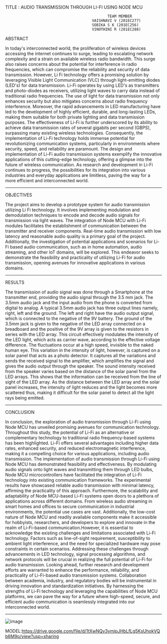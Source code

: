 TITLE : AUDIO TRANSMISSION THROUGH LI-FI USING NODE MCU

                                                  TEAM MEMBER
                                           VAISHNAVI V (201EC277) 
                                           SOBIKA S K (201EC256) 
                                           VINOTHINI R (201EC288)


ABSTRACT 

In today's interconnected world, the proliferation of wireless devices accessing the internet  continues to surge, leading to escalating network complexity and a strain on available wireless  radio bandwidth. This surge also raises concerns about the potential for interference in radio  frequencies, which can compromise the reliability and security of data transmission. However, Li Fi technology offers a promising solution by leveraging Visible Light Communication (VLC)  through light-emitting diodes (LED's) for data transmission. Li-Fi operates by using LED's as  transmitters and photo-diodes as receivers, utilizing light waves to carry data instead of traditional  radio frequencies. The use of light for data transmission not only enhances security but also  mitigates concerns about radio frequency interference. Moreover, the rapid advancements in LED  manufacturing have led to the development of highly efficient, durable, and long-lasting LEDs,  making them suitable for both private lighting and data transmission purposes. The effectiveness  of Li-Fi is further underscored by its ability to achieve data transmission rates of several gigabits  per second (GBPS), surpassing many existing wireless technologies. Consequently, the  implementation of Li-Fi technology holds immense potential for revolutionizing communication  systems, particularly in environments where security, speed, and reliability are paramount. The  design and implementation of Li-Fi audio transmission systems exemplify the innovative  applications of this cutting-edge technology, offering a glimpse into the future of wireless  communication. As research and development in Li-Fi continues to progress, the possibilities for  its integration into various industries and everyday applications are limitless, paving the way for a  more efficient and interconnected world.
____________________________________________________________________________________________________________________________________________________________________________________________________________________________________________________________________________________

OBJECTIVES 

The project aims to develop a prototype system for audio transmission utilizing Li Fi technology. It involves implementing modulation and demodulation techniques  to encode and decode audio signals for transmission via light waves. The integration  of Node MCU with Li-Fi modules facilitates the establishment of communication between the transmitter and receiver components. Real-time audio transmission with  low latency and reasonable audio quality is a primary goal of the project.  Additionally, the investigation of potential applications and scenarios for Li-Fi based audio communication, such as in home automation, audio streaming,  and other IoT domains, will be explored. This endeavor seeks to demonstrate the  feasibility and practicality of utilizing Li-Fi for audio transmission, opening avenues  for innovative applications in various domains.
____________________________________________________________________________________________________________________________________________________________________________________________________________________________________________________________________________________

RESULTS 

The transmission of audio signal was done through a Smartphone at the transmitter  end, providing the audio signal through the 3.5 mm jack. The 3.5mm audio jack and  the input audio from the phone is converted from digital to analog. A typical 3.5mm  audio jack has three output lines namely, right, left and the ground. The left and right  have the audio output signal, which is connected to the negative of the 9V battery.  The ground of the 3.5mm jack is given to the negative of the LED array connected  on a breadboard and the positive of the 9V array is given to the resistors in series  with the LED array. This circuit effectively modulates the intensity of the LED light,  which acts as carrier wave, according to the effective voltage difference. The  fluctuations occur at a high speed, invisible to the naked human eye. This variation  in the intensity of light, however, is captured on a solar panel that acts as a photo  detector. It captures all the variations and sends the received signal to the amplifier,  which amplifies the signal and gives the audio output through the speaker. The  sound intensity received from the speaker varies based on the distance of the solar  panel from the LED arrays. This shows that the information can be received from  the line of sight of the LED array. As the distance between the LED array and the  solar panel increases, the intensity of light reduces and the light becomes more  scattered thus, making it difficult for the solar panel to detect all the light rays being  emitted.
____________________________________________________________________________________________________________________________________________________________________________________________________________________________________________________________________________________

CONCLUSION 

In conclusion, the exploration of audio transmission through Li-Fi using Node MCU  has unveiled promising avenues for communication technology. Throughout this  study, the potential of Li-Fi as an alternative or complementary technology to  traditional radio frequency-based systems has been highlighted. Li-Fi offers several  advantages including higher data rates, enhanced security, and reduced  electromagnetic interference, making it a compelling choice for various applications,  including audio transmission. 
The implementation of audio transmission through Li-Fi using Node MCU has  demonstrated feasibility and effectiveness. By modulating audio signals onto light  waves and transmitting them through LED bulbs, Node MCU microcontrollers have  facilitated the integration of Li-Fi technology into existing communication  frameworks. The experimental results have showcased reliable audio transmission  with minimal latency, affirming the practicality of this approach. 
Furthermore, the scalability and adaptability of Node MCU-based Li-Fi systems  open doors to a plethora of applications across different domains. From wireless  audio streaming in smart homes and offices to secure communication in industrial  environments, the potential use cases are vast. Additionally, the low-cost nature of  Node MCU and readily available components make it accessible for hobbyists,  researchers, and developers to explore and innovate in the realm of Li-Fi-based  communication.However, it is essential to acknowledge the existing challenges and limitations  associated with Li-Fi technology. Factors such as line-of-sight requirement,  susceptibility to ambient light interference, and the need for specialized hardware  may pose constraints in certain scenarios. Addressing these challenges through  advancements in LED technology, signal processing algorithms, and network  protocols will be crucial in realizing the full potential of Li-Fi for audio transmission. Looking ahead, further research and development efforts are warranted to enhance  the performance, reliability, and practicality of Li-Fi-based audio transmission  systems. Collaboration between academia, industry, and regulatory bodies will be  instrumental in driving innovation and standardization initiatives. By harnessing the  strengths of Li-Fi technology and leveraging the capabilities of Node MCU  platforms, we can pave the way for a future where high-speed, secure, and efficient  audio communication is seamlessly integrated into our interconnected world.
____________________________________________________________________________________________________________________________________________________________________________________________________________________________________________________________________________________

![image](https://github.com/sobikask-bit/Audio-Transmission-Through-Lifi-Using-NodeMcu-/assets/84981919/3c8f0db3-5b5e-4d93-9220-0b16356fb6b7)

MODEL:https://drive.google.com/file/d/1tXwNQv3ymipJHbLfLg5KsUhokVQb6M9o/view?usp=sharing



